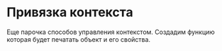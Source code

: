 # Привязка контекста
Еще парочка способов управления контекстом. Создадим функцию которая будет печатать объект и его свойства.
